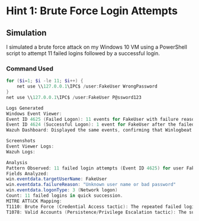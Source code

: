 # Hint 1: Brute Force Login Attempts

## Simulation
I simulated a brute force attack on my Windows 10 VM using a PowerShell script to attempt 11 failed logins followed by a successful login.

### Command Used
```powershell
for ($i=1; $i -le 11; $i++) {
    net use \\127.0.0.1\IPC$ /user:FakeUser WrongPassword
}
net use \\127.0.0.1\IPC$ /user:FakeUser P@ssword123

Logs Generated
Windows Event Viewer:
Event ID 4625 (Failed Logon): 11 events for FakeUser with failure reason "Unknown user name or bad password".
Event ID 4624 (Successful Logon): 1 event for FakeUser after the failed attempts.
Wazuh Dashboard: Displayed the same events, confirming that Winlogbeat forwarded the logs correctly.

Screenshots
Event Viewer Logs: 
Wazuh Logs:

Analysis
Pattern Observed: 11 failed login attempts (Event ID 4625) for user FakeUser within a short time frame, followed by a successful login (Event ID 4624).
Fields Analyzed:
win.eventdata.targetUserName: FakeUser
win.eventdata.failureReason: "Unknown user name or bad password"
win.eventdata.logonType: 3 (Network logon)
Count: 11 failed logins in quick succession.
MITRE ATT&CK Mapping:
T1110: Brute Force (Credential Access tactic): The repeated failed login attempts indicate a brute force attack to guess credentials.
T1078: Valid Accounts (Persistence/Privilege Escalation tactic): The successful login after failed attempts suggests the attacker gained access using valid credentials.
